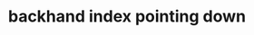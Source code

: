 ---
layout: smileys&emotion
title: backhand index pointing down
emoji: backhand_index_pointing_down
permalink: 👇.html
image: assets/img/3moji/backhand_index_pointing_down.png
---